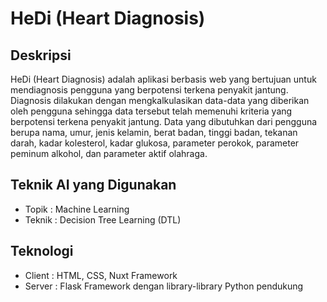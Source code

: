 # HeDi (Heart Diagnosis)

## Deskripsi
HeDi (Heart Diagnosis) adalah aplikasi berbasis web yang bertujuan untuk mendiagnosis pengguna yang berpotensi terkena penyakit jantung. Diagnosis dilakukan dengan mengkalkulasikan data-data yang diberikan oleh pengguna sehingga data tersebut telah memenuhi kriteria yang berpotensi terkena penyakit jantung. Data yang dibutuhkan dari pengguna berupa nama, umur, jenis kelamin, berat badan, tinggi badan, tekanan darah, kadar kolesterol, kadar glukosa, parameter perokok, parameter peminum alkohol, dan parameter aktif olahraga.

## Teknik AI yang Digunakan
- Topik : Machine Learning
- Teknik : Decision Tree Learning (DTL)

## Teknologi
- Client : HTML, CSS, Nuxt Framework
- Server : Flask Framework dengan library-library Python pendukung